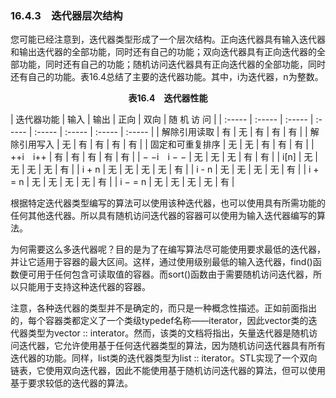 ### 16.4.3　迭代器层次结构

您可能已经注意到，迭代器类型形成了一个层次结构。正向迭代器具有输入迭代器和输出迭代器的全部功能，同时还有自己的功能；双向迭代器具有正向迭代器的全部功能，同时还有自己的功能；随机访问迭代器具有正向迭代器的全部功能，同时还有自己的功能。表16.4总结了主要的迭代器功能。其中，i为迭代器，n为整数。

<center class="my_markdown"><b class="my_markdown">表16.4　迭代器性能</b></center>

| 迭代器功能 | 输入 | 输出 | 正向 | 双向 | 随 机 访 问 |
| :-----  | :-----  | :-----  | :-----  | :-----  | :-----  | :-----  | :-----  |
| 解除引用读取 | 有 | 无 | 有 | 有 | 有 |
| 解除引用写入 | 无 | 有 | 有 | 有 | 有 |
| 固定和可重复排序 | 无 | 无 | 有 | 有 | 有 |
| ++i　i++ | 有 | 有 | 有 | 有 | 有 |
| − −i　i − − | 无 | 无 | 无 | 有 | 有 |
| i[n] | 无 | 无 | 无 | 无 | 有 |
| i + n | 无 | 无 | 无 | 无 | 有 |
| i - n | 无 | 无 | 无 | 无 | 有 |
| i + = n | 无 | 无 | 无 | 无 | 有 |
| i − = n | 无 | 无 | 无 | 无 | 有 |

根据特定迭代器类型编写的算法可以使用该种迭代器，也可以使用具有所需功能的任何其他迭代器。所以具有随机访问迭代器的容器可以使用为输入迭代器编写的算法。

为何需要这么多迭代器呢？目的是为了在编写算法尽可能使用要求最低的迭代器，并让它适用于容器的最大区间。这样，通过使用级别最低的输入迭代器，find()函数便可用于任何包含可读取值的容器。而sort()函数由于需要随机访问迭代器，所以只能用于支持这种迭代器的容器。

注意，各种迭代器的类型并不是确定的，而只是一种概念性描述。正如前面指出的，每个容器类都定义了一个类级typedef名称——iterator，因此vector<int>类的迭代器类型为vector<int> :: interator。然而，该类的文档将指出，矢量迭代器是随机访问迭代器，它允许使用基于任何迭代器类型的算法，因为随机访问迭代器具有所有迭代器的功能。同样，list<int>类的迭代器类型为list<int> :: iterator。STL实现了一个双向链表，它使用双向迭代器，因此不能使用基于随机访问迭代器的算法，但可以使用基于要求较低的迭代器的算法。

